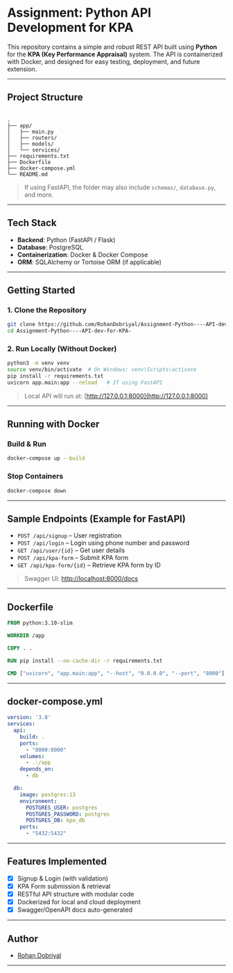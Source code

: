# Assignment: Python API Development for KPA

This repository contains a simple and robust REST API built using **Python** for the **KPA (Key Performance Appraisal)** system. The API is containerized with Docker, and designed for easy testing, deployment, and future extension.

---

##  Project Structure

```

.
├── app/
│   ├── main.py
│   ├── routers/
│   ├── models/
│   └── services/
├── requirements.txt
├── Dockerfile
├── docker-compose.yml
└── README.md

````

> If using FastAPI, the folder may also include `schemas/`, `database.py`, and more.

---

##  Tech Stack

- **Backend**: Python (FastAPI / Flask)
- **Database**: PostgreSQL
- **Containerization**: Docker & Docker Compose
- **ORM**: SQLAlchemy or Tortoise ORM (if applicable)

---

##  Getting Started

### 1. Clone the Repository

```bash
git clone https://github.com/RohanDobriyal/Assignment-Python----API-dev-for-KPA-.git
cd Assignment-Python----API-dev-for-KPA-
````

### 2. Run Locally (Without Docker)

```bash
python3 -m venv venv
source venv/bin/activate  # On Windows: venv\Scripts\activate
pip install -r requirements.txt
uvicorn app.main:app --reload   # If using FastAPI
```

> Local API will run at: [http://127.0.0.1:8000](http://127.0.0.1:8000)

---

##  Running with Docker

### Build & Run

```bash
docker-compose up --build
```

### Stop Containers

```bash
docker-compose down
```

---

##  Sample Endpoints (Example for FastAPI)

* `POST /api/signup` – User registration
* `POST /api/login` – Login using phone number and password
* `GET /api/user/{id}` – Get user details
* `POST /api/kpa-form` – Submit KPA form
* `GET /api/kpa-form/{id}` – Retrieve KPA form by ID

> Swagger UI: [http://localhost:8000/docs](http://localhost:8000/docs)

---

##  Dockerfile

```dockerfile
FROM python:3.10-slim

WORKDIR /app

COPY . .

RUN pip install --no-cache-dir -r requirements.txt

CMD ["uvicorn", "app.main:app", "--host", "0.0.0.0", "--port", "8000"]
```

---

##  docker-compose.yml

```yaml
version: '3.8'
services:
  api:
    build: .
    ports:
      - "8000:8000"
    volumes:
      - .:/app
    depends_on:
      - db

  db:
    image: postgres:13
    environment:
      POSTGRES_USER: postgres
      POSTGRES_PASSWORD: postgres
      POSTGRES_DB: kpa_db
    ports:
      - "5432:5432"
```

---

##  Features Implemented

* [x] Signup & Login (with validation)
* [x] KPA Form submission & retrieval
* [x] RESTful API structure with modular code
* [x] Dockerized for local and cloud deployment
* [x] Swagger/OpenAPI docs auto-generated

---

##  Author

* [Rohan Dobriyal](https://github.com/RohanDobriyal)

---



